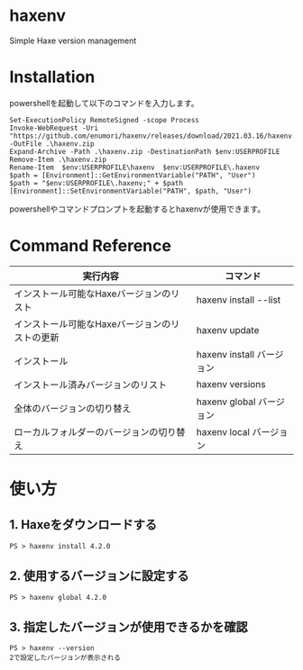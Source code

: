 # haxenv
Simple Haxe version management

# Installation
powershellを起動して以下のコマンドを入力します。
```
Set-ExecutionPolicy RemoteSigned -scope Process
Invoke-WebRequest -Uri "https://github.com/enumori/haxenv/releases/download/2021.03.16/haxenv.zip" -OutFile .\haxenv.zip
Expand-Archive -Path .\haxenv.zip -DestinationPath $env:USERPROFILE
Remove-Item .\haxenv.zip
Rename-Item  $env:USERPROFILE\haxenv  $env:USERPROFILE\.haxenv
$path = [Environment]::GetEnvironmentVariable("PATH", "User")
$path = "$env:USERPROFILE\.haxenv;" + $path
[Environment]::SetEnvironmentVariable("PATH", $path, "User")
```
powershellやコマンドプロンプトを起動するとhaxenvが使用できます。

# Command Reference
| 実行内容 | コマンド|
| --- | --- |
| インストール可能なHaxeバージョンのリスト | haxenv install --list |
| インストール可能なHaxeバージョンのリストの更新 | haxenv update |
| インストール | haxenv install バージョン |
| インストール済みバージョンのリスト | haxenv versions |
| 全体のバージョンの切り替え | haxenv global バージョン |
| ローカルフォルダーのバージョンの切り替え | haxenv local バージョン |

# 使い方
## 1. Haxeをダウンロードする
```
PS > haxenv install 4.2.0
```
## 2. 使用するバージョンに設定する
```
PS > haxenv global 4.2.0
```
## 3. 指定したバージョンが使用できるかを確認
```
PS > haxenv --version
2で設定したバージョンが表示される
```
